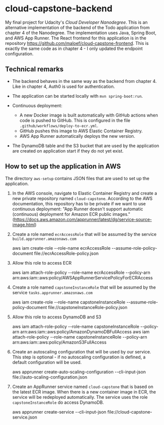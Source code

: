 # cloud-capstone-backend
My final project for Udacity's _Cloud Developer Nanodegree_. This is an alternative implementation of the backend of the Todo application from chapter 4 of the Nanodegree. The implementation uses Java, Spring Boot, and AWS App Runner. The React frontend for this application is in the repository https://github.com/maloef/cloud-capstone-frontend. This is exactly the same code as in chapter 4 - I only updated the endpoint configuration.

## Technical remarks
* The backend behaves in the same way as the backend from chapter 4. Like in chapter 4, Auth0 is used for authentication.
* The application can be started locally with `mvn spring-boot:run`.
* Continuous deployment:
    * A new Docker image is built automatically with GitHub actions when code is pushed to GitHub. This is configured in the file `.github/workflows/deploy-to-ecr.yml`.
    * GitHub pushes this image to AWS Elastic Container Registry.
    * AWS App Runner automatically deploys the new version.

* The DynamoDB table and the S3 bucket that are used by the application are created on application start if they do not yet exist.

## How to set up the application in AWS
The directory `aws-setup` contains JSON files that are used to set up the application.

1. In the AWS console, navigate to Elastic Container Registry and create a new private repository named `cloud-capstone`. According to the AWS documentation, this repository has to be private if we want to use continuous deployment:
   "App Runner doesn't support automatic (continuous) deployment for Amazon ECR public images." (https://docs.aws.amazon.com/apprunner/latest/dg/service-source-image.html)

2. Create a role named `ecrAccessRole` that will be assumed by the service `build.apprunner.amazonaws.com`


    aws iam create-role --role-name ecrAccessRole --assume-role-policy-document file://ecrAccessRole-policy.json

3. Allow this role to access ECR


    aws iam attach-role-policy --role-name ecrAccessRole --policy-arn arn:aws:iam::aws:policy/AWSAppRunnerServicePolicyForECRAccess

4. Create a role named `capstoneInstanceRole` that will be assumed by the service `tasks.apprunner.amazonaws.com`


    aws iam create-role --role-name capstoneInstanceRole --assume-role-policy-document file://capstoneInstanceRole-policy.json

5. Allow this role to access DynamoDB and S3


    aws iam attach-role-policy --role-name capstoneInstanceRole --policy-arn arn:aws:iam::aws:policy/AmazonDynamoDBFullAccess
    aws iam attach-role-policy --role-name capstoneInstanceRole --policy-arn arn:aws:iam::aws:policy/AmazonS3FullAccess

6. Create an autoscaling configuration that will be used by our service. This step is optional - if no autoscaling configuration is defined, a default configuration will be used.


    aws apprunner create-auto-scaling-configuration --cli-input-json file://auto-scaling-configuration.json

7. Create an AppRunner service named `cloud-capstone` that is based on the latest ECR image. When there is a new container image in ECR, the service will be redeployed automatically. The service uses the role `capstoneInstanceRole` do access DynamoDB.


    aws apprunner create-service --cli-input-json file://cloud-capstone-service.json
